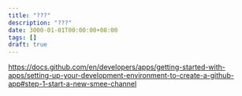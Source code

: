 ```yaml
---
title: "???"
description: "???"
date: 3000-01-01T00:00:00+08:00
tags: []
draft: true
---
```


https://docs.github.com/en/developers/apps/getting-started-with-apps/setting-up-your-development-environment-to-create-a-github-app#step-1-start-a-new-smee-channel